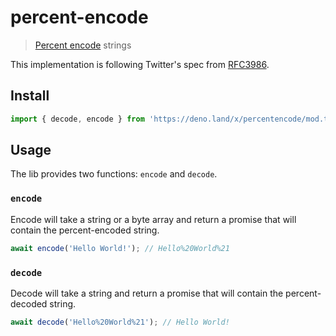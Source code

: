 # percent-encode

> [Percent encode](https://developer.twitter.com/en/docs/authentication/oauth-1-0a/percent-encoding-parameters) strings

This implementation is following Twitter's spec from [RFC3986](https://datatracker.ietf.org/doc/html/rfc3986#section-2.1).

## Install

```ts
import { decode, encode } from 'https://deno.land/x/percentencode/mod.ts';
```

## Usage

The lib provides two functions: `encode` and `decode`.

### `encode`

Encode will take a string or a byte array and return a promise that will contain the percent-encoded string.

```ts
await encode('Hello World!'); // Hello%20World%21
```

### `decode`

Decode will take a string and return a promise that will contain the percent-decoded string.

```ts
await decode('Hello%20World%21'); // Hello World!
```
